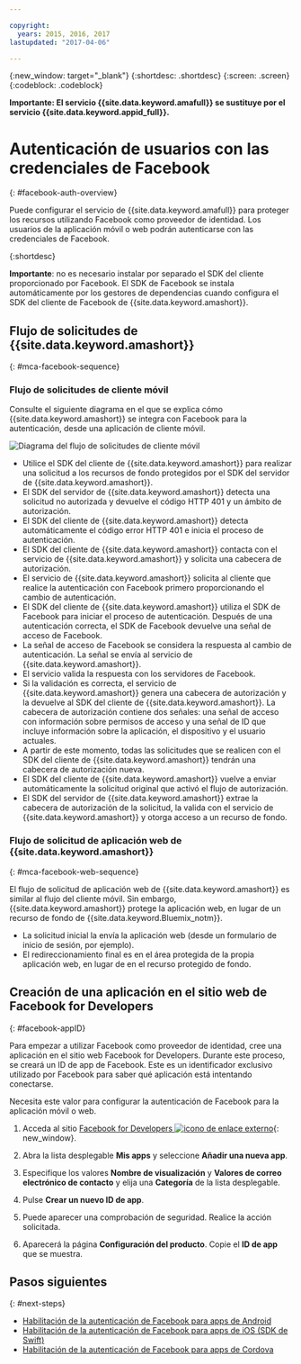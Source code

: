 ```yaml
---

copyright:
  years: 2015, 2016, 2017
lastupdated: "2017-04-06"

---
```

{:new_window: target="_blank"}
{:shortdesc: .shortdesc}
{:screen: .screen}
{:codeblock: .codeblock}

**Importante: El servicio {{site.data.keyword.amafull}} se sustituye por el servicio {{site.data.keyword.appid_full}}.**

# Autenticación de usuarios con las credenciales de Facebook
{: #facebook-auth-overview}

Puede configurar el servicio de {{site.data.keyword.amafull}} para proteger los recursos utilizando Facebook como proveedor de identidad. Los usuarios de la aplicación móvil o web podrán autenticarse con las credenciales de Facebook.

{:shortdesc}

**Importante**: no es necesario instalar por separado el SDK del cliente proporcionado por Facebook. El SDK de Facebook se instala automáticamente por los gestores de dependencias cuando configura el SDK del cliente de Facebook de {{site.data.keyword.amashort}}.

## Flujo de solicitudes de {{site.data.keyword.amashort}}
{: #mca-facebook-sequence}

### Flujo de solicitudes de cliente móvil

Consulte el siguiente diagrama en el que se explica cómo {{site.data.keyword.amashort}} se integra con Facebook para la autenticación, desde una aplicación de cliente móvil.

![Diagrama del flujo de solicitudes de cliente móvil](images/mca-sequence-facebook.jpg)

* Utilice el SDK del cliente de {{site.data.keyword.amashort}} para realizar una solicitud a los recursos de fondo protegidos por el SDK del servidor de {{site.data.keyword.amashort}}.
* El SDK del servidor de {{site.data.keyword.amashort}} detecta una solicitud no autorizada y devuelve el código HTTP 401 y un ámbito de autorización.
* El SDK del cliente de {{site.data.keyword.amashort}} detecta automáticamente el código error HTTP 401 e inicia el proceso de autenticación.
* El SDK del cliente de {{site.data.keyword.amashort}} contacta con el servicio de {{site.data.keyword.amashort}} y solicita una cabecera de autorización.
* El servicio de {{site.data.keyword.amashort}} solicita al cliente que realice la autenticación con Facebook primero proporcionando el cambio de autenticación.
* El SDK del cliente de {{site.data.keyword.amashort}} utiliza el SDK de Facebook para iniciar el proceso de autenticación. Después de una autenticación correcta, el SDK de Facebook devuelve una señal de acceso de Facebook.
* La señal de acceso de Facebook se considera la respuesta al cambio de autenticación. La señal se envía al servicio de {{site.data.keyword.amashort}}.
* El servicio valida la respuesta con los servidores de Facebook.
* Si la validación es correcta, el servicio de {{site.data.keyword.amashort}} genera una cabecera de autorización y la devuelve al SDK del cliente de {{site.data.keyword.amashort}}. La cabecera de autorización contiene dos señales: una señal de acceso con información sobre permisos de acceso y una señal de ID que incluye información sobre la aplicación, el dispositivo y el usuario actuales.
* A partir de este momento, todas las solicitudes que se realicen con el SDK del cliente de {{site.data.keyword.amashort}} tendrán una cabecera de autorización nueva.
* El SDK del cliente de {{site.data.keyword.amashort}} vuelve a enviar automáticamente la solicitud original que activó el flujo de autorización.
* El SDK del servidor de {{site.data.keyword.amashort}} extrae la cabecera de autorización de la solicitud, la valida con el servicio de {{site.data.keyword.amashort}} y otorga acceso a un recurso de fondo.

### Flujo de solicitud de aplicación web de {{site.data.keyword.amashort}}
{: #mca-facebook-web-sequence}

El flujo de solicitud de aplicación web de {{site.data.keyword.amashort}} es similar al flujo del cliente móvil. Sin embargo, {{site.data.keyword.amashort}} protege la aplicación web, en lugar de un recurso de fondo de {{site.data.keyword.Bluemix_notm}}.

  * La solicitud inicial la envía la aplicación web (desde un formulario de inicio de sesión, por ejemplo).
  * El redireccionamiento final es en el área protegida de la propia aplicación web, en lugar de en el recurso protegido de fondo.


## Creación de una aplicación en el sitio web de Facebook for Developers
{: #facebook-appID}

Para empezar a utilizar Facebook como proveedor de identidad, cree una aplicación en el sitio web Facebook for Developers. Durante este proceso, se creará un ID de app de Facebook. Este es un identificador exclusivo utilizado por Facebook para saber qué aplicación está intentando conectarse.

Necesita este valor para configurar la autenticación de Facebook para la aplicación móvil o web.

1. Acceda al sitio [Facebook for Developers ![icono de enlace externo](../../icons/launch-glyph.svg "icono de enlace externo")](https://developers.facebook.com){: new_window}.

1. Abra la lista desplegable **Mis apps** y seleccione **Añadir una nueva app**.

1. Especifique los valores **Nombre de visualización** y **Valores de correo electrónico de contacto** y elija una **Categoría** de la lista desplegable.

1. Pulse **Crear un nuevo ID de app**.

1. Puede aparecer una comprobación de seguridad. Realice la acción solicitada.

1. Aparecerá la página **Configuración del producto**. Copie el **ID de app** que se muestra.

## Pasos siguientes
{: #next-steps}

* [Habilitación de la autenticación de Facebook para apps de Android](facebook-auth-android.html)
* [Habilitación de la autenticación de Facebook para apps de iOS (SDK de Swift)](facebook-auth-ios-swift-sdk.html)
* [Habilitación de la autenticación de Facebook para apps de Cordova](facebook-auth-cordova.html)

